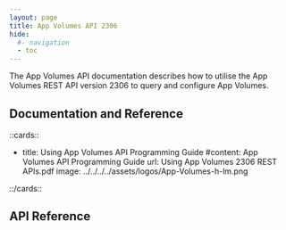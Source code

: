 ```yaml
---
layout: page
title: App Volumes API 2306
hide:
  #- navigation
  - toc
---
```


The App Volumes API documentation describes how to utilise the App Volumes REST API version 2306 to query and configure App Volumes.

## Documentation and Reference

::cards::

- title: Using App Volumes API Programming Guide
  #content: App Volumes API Programming Guide
  url: Using App Volumes 2306 REST APIs.pdf
  image: ../../../../assets/logos/App-Volumes-h-lm.png

::/cards::

## API Reference

<swagger-ui src="swagger.json"/>
